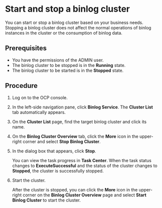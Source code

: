 # Start and stop a binlog cluster

You can start or stop a binlog cluster based on your business needs. Stopping a binlog cluster does not affect the normal operations of binlog instances in the cluster or the consumption of binlog data.

## Prerequisites

* You have the permissions of the ADMIN user.
* The binlog cluster to be stopped is in the **Running** state.
* The binlog cluster to be started is in the **Stopped** state.

## Procedure

1. Log on to the OCP console.

2. In the left-side navigation pane, click **Binlog Service**. The **Cluster List** tab automatically appears.

3. On the **Cluster List** page, find the target binlog cluster and click its name.

4. On the **Binlog Cluster Overview** tab, click the **More** icon in the upper-right corner and select **Stop Binlog Cluster**.

5. In the dialog box that appears, click **Stop**.

   You can view the task progress in **Task Center**. When the task status changes to **ExecuteSuccessful** and the status of the cluster changes to **Stopped**, the cluster is successfully stopped.

6. Start the cluster.

   After the cluster is stopped, you can click the **More** icon in the upper-right corner on the **Binlog Cluster Overview** page and select **Start Binlog Cluster** to start the cluster.
